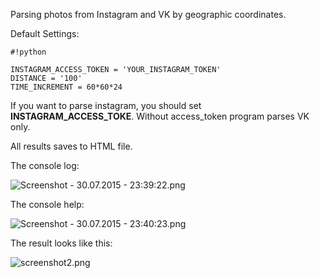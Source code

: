 Parsing photos from Instagram and VK by geographic coordinates.

Default Settings:

```
#!python

INSTAGRAM_ACCESS_TOKEN = 'YOUR_INSTAGRAM_TOKEN'
DISTANCE = '100'
TIME_INCREMENT = 60*60*24
```

If you want to parse instagram, you should set **INSTAGRAM_ACCESS_TOKE**. Without access_token program parses VK only.

All results saves to HTML file.

The console log:

![Screenshot - 30.07.2015 - 23:39:22.png](https://bitbucket.org/repo/KerG5L/images/2567708143-Screenshot%20-%2030.07.2015%20-%2023:39:22.png)

The console help:

![Screenshot - 30.07.2015 - 23:40:23.png](https://bitbucket.org/repo/KerG5L/images/1732271198-Screenshot%20-%2030.07.2015%20-%2023:40:23.png)

The result looks like this:

![screenshot2.png](https://bitbucket.org/repo/KerG5L/images/3473396433-screenshot2.png)
